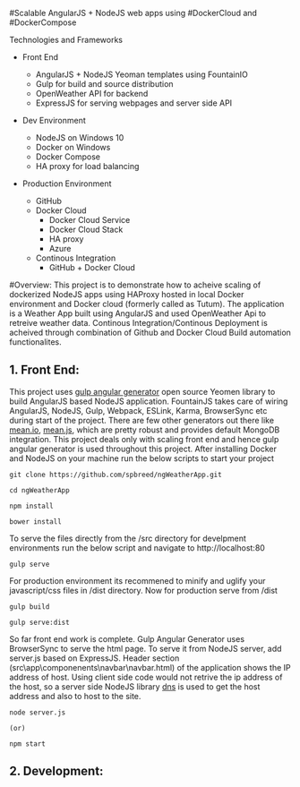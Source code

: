 #Scalable AngularJS + NodeJS web apps using #DockerCloud and #DockerCompose

Technologies and Frameworks
- Front End
    - AngularJS + NodeJS Yeoman templates using FountainIO
    - Gulp for build and source distribution
    - OpenWeather API for backend
    - ExpressJS for serving webpages and server side API

- Dev Environment
    - NodeJS on Windows 10
    - Docker on Windows
    - Docker Compose
    - HA proxy for load balancing

- Production Environment
    - GitHub
    - Docker Cloud
        - Docker Cloud Service
        - Docker Cloud Stack
        - HA proxy
        - Azure
    - Continous Integration
        - GitHub + Docker Cloud

#Overview:
This project is to demonstrate how to acheive scaling of dockerized NodeJS apps using HAProxy hosted in local Docker environment and Docker cloud (formerly called as Tutum). The application is a Weather App built using AngularJS and used OpenWeather Api to retreive weather data. Continous Integration/Continous Deployment is acheived through combination of Github and Docker Cloud Build automation functionalites.

## 1. Front End:
This project uses [gulp angular generator](https://github.com/Swiip/generator-gulp-angular) open source Yeomen library to build AngularJS based NodeJS application. FountainJS takes care of wiring AngularJS, NodeJS, Gulp, Webpack, ESLink, Karma, BrowserSync etc during start of the project. There are few other generators out there like [mean.io](http://mean.io/), [mean.js](mean.js), which are pretty robust and provides default MongoDB integration. This project deals only with scaling front end and hence gulp angular generator is used throughout this project. 
After installing Docker and NodeJS on your machine run the below scripts to start your project

```
git clone https://github.com/spbreed/ngWeatherApp.git

cd ngWeatherApp

npm install

bower install

```
To serve the files directly from the /src directory for develpment environments run the below script and navigate to http://localhost:80

```
gulp serve
```

For production environment its recommened to minify and uglify your javascript/css files in /dist directory. Now for production serve from /dist

```
gulp build

gulp serve:dist
```

So far front end work is complete. Gulp Angular Generator uses BrowserSync to serve the html page. To serve it from NodeJS server, add server.js based on ExpressJS. Header section (src\app\componenents\navbar\navbar.html) of the application shows the IP address of host. Using client side code would not retrive the ip address of the host, so a server side NodeJS library [dns](https://www.npmjs.com/package/dns) is used to get the host address and also to host to the site.

```
node server.js 

(or)

npm start

```

## 2. Development:

 



    

